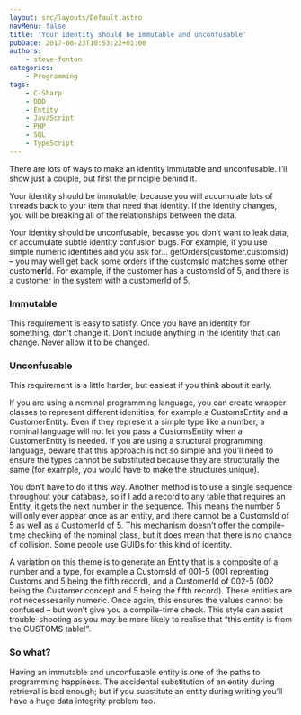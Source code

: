 ```yaml
---
layout: src/layouts/Default.astro
navMenu: false
title: 'Your identity should be immutable and unconfusable'
pubDate: 2017-08-23T10:53:22+01:00
authors:
    - steve-fenton
categories:
    - Programming
tags:
    - C-Sharp
    - DDD
    - Entity
    - JavaScript
    - PHP
    - SQL
    - TypeScript
---
```


There are lots of ways to make an identity immutable and unconfusable. I’ll show just a couple, but first the principle behind it.

Your identity should be immutable, because you will accumulate lots of threads back to your item that need that identity. If the identity changes, you will be breaking all of the relationships between the data.

Your identity should be unconfusable, because you don’t want to leak data, or accumulate subtle identity confusion bugs. For example, if you use simple numeric identities and you ask for… getOrders(customer.customsId) – you may well get back some orders if the custom**s**Id matches some other custom**er**Id. For example, if the customer has a customsId of 5, and there is a customer in the system with a customerId of 5.

### Immutable

This requirement is easy to satisfy. Once you have an identity for something, don’t change it. Don’t include anything in the identity that can change. Never allow it to be changed.

### Unconfusable

This requirement is a little harder, but easiest if you think about it early.

If you are using a nominal programming language, you can create wrapper classes to represent different identities, for example a CustomsEntity and a CustomerEntity. Even if they represent a simple type like a number, a nominal language will not let you pass a CustomsEntity when a CustomerEntity is needed. If you are using a structural programming language, beware that this approach is not so simple and you’ll need to ensure the types cannot be substituted because they are structurally the same (for example, you would have to make the structures unique).

You don’t have to do it this way. Another method is to use a single sequence throughout your database, so if I add a record to any table that requires an Entity, it gets the next number in the sequence. This means the number 5 will only ever appear once as an entity, and there cannot be a CustomsId of 5 as well as a CustomerId of 5. This mechanism doesn’t offer the compile-time checking of the nominal class, but it does mean that there is no chance of collision. Some people use GUIDs for this kind of identity.

A variation on this theme is to generate an Entity that is a composite of a number and a type, for example a CustomsId of 001-5 (001 reprenting Customs and 5 being the fifth record), and a CustomerId of 002-5 (002 being the Customer concept and 5 being the fifth record). These entities are not necessesarily numeric. Once again, this ensures the values cannot be confused – but won’t give you a compile-time check. This style can assist trouble-shooting as you may be more likely to realise that “this entity is from the CUSTOMS table!”.

### So what?

Having an immutable and unconfusable entity is one of the paths to programming happiness. The accidental substitution of an entity during retrieval is bad enough; but if you substitute an entity during writing you’ll have a huge data integrity problem too.